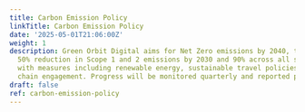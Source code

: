 ```yaml
---
title: Carbon Emission Policy
linkTitle: Carbon Emission Policy
date: '2025-05-01T21:06:00Z'
weight: 1
description: Green Orbit Digital aims for Net Zero emissions by 2040, targeting a
  50% reduction in Scope 1 and 2 emissions by 2030 and 90% across all scopes by 2040,
  with measures including renewable energy, sustainable travel policies, and supply
  chain engagement. Progress will be monitored quarterly and reported publicly.
draft: false
ref: carbon-emission-policy
---
```


